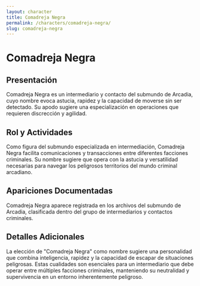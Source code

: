 ```yaml
---
layout: character
title: Comadreja Negra
permalink: /characters/comadreja-negra/
slug: comadreja-negra
---
```


# Comadreja Negra

## Presentación
Comadreja Negra es un intermediario y contacto del submundo de Arcadia, cuyo nombre evoca astucia, rapidez y la capacidad de moverse sin ser detectado. Su apodo sugiere una especialización en operaciones que requieren discrección y agilidad.

## Rol y Actividades
Como figura del submundo especializada en intermediación, Comadreja Negra facilita comunicaciones y transacciones entre diferentes facciones criminales. Su nombre sugiere que opera con la astucia y versatilidad necesarias para navegar los peligrosos territorios del mundo criminal arcadiano.

## Apariciones Documentadas
Comadreja Negra aparece registrada en los archivos del submundo de Arcadia, clasificada dentro del grupo de intermediarios y contactos criminales.

## Detalles Adicionales
La elección de "Comadreja Negra" como nombre sugiere una personalidad que combina inteligencia, rapidez y la capacidad de escapar de situaciones peligrosas. Estas cualidades son esenciales para un intermediario que debe operar entre múltiples facciones criminales, manteniendo su neutralidad y supervivencia en un entorno inherentemente peligroso.